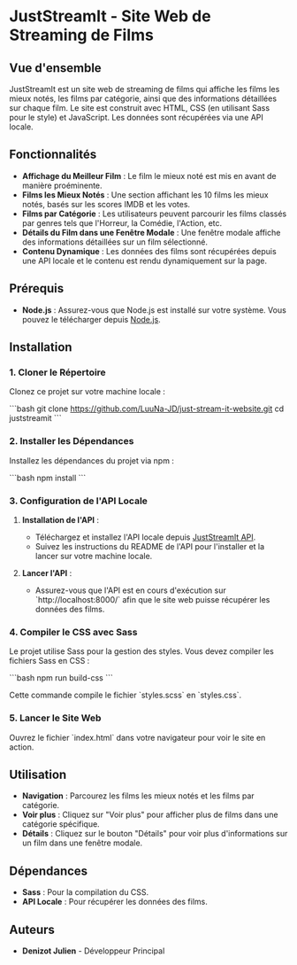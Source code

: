 # JustStreamIt - Site Web de Streaming de Films

## Vue d'ensemble
JustStreamIt est un site web de streaming de films qui affiche les films les mieux notés, les films par catégorie, ainsi que des informations détaillées sur chaque film. Le site est construit avec HTML, CSS (en utilisant Sass pour le style) et JavaScript. Les données sont récupérées via une API locale.

## Fonctionnalités
- **Affichage du Meilleur Film** : Le film le mieux noté est mis en avant de manière proéminente.
- **Films les Mieux Notés** : Une section affichant les 10 films les mieux notés, basés sur les scores IMDB et les votes.
- **Films par Catégorie** : Les utilisateurs peuvent parcourir les films classés par genres tels que l'Horreur, la Comédie, l'Action, etc.
- **Détails du Film dans une Fenêtre Modale** : Une fenêtre modale affiche des informations détaillées sur un film sélectionné.
- **Contenu Dynamique** : Les données des films sont récupérées depuis une API locale et le contenu est rendu dynamiquement sur la page.

## Prérequis

- **Node.js** : Assurez-vous que Node.js est installé sur votre système. Vous pouvez le télécharger depuis [Node.js](https://nodejs.org/).

## Installation

### 1. Cloner le Répertoire
Clonez ce projet sur votre machine locale :

\`\`\`bash
git clone https://github.com/LuuNa-JD/just-stream-it-website.git
cd juststreamit
\`\`\`

### 2. Installer les Dépendances
Installez les dépendances du projet via npm :

\`\`\`bash
npm install
\`\`\`

### 3. Configuration de l'API Locale

1. **Installation de l'API** :
   - Téléchargez et installez l'API locale depuis [JustStreamIt API](https://github.com/OpenClassrooms-Student-Center/OCMovies-API-EN-FR).
   - Suivez les instructions du README de l'API pour l'installer et la lancer sur votre machine locale.

2. **Lancer l'API** :
   - Assurez-vous que l'API est en cours d'exécution sur \`http://localhost:8000/\` afin que le site web puisse récupérer les données des films.

### 4. Compiler le CSS avec Sass
Le projet utilise Sass pour la gestion des styles. Vous devez compiler les fichiers Sass en CSS :

\`\`\`bash
npm run build-css
\`\`\`

Cette commande compile le fichier \`styles.scss\` en \`styles.css\`.

### 5. Lancer le Site Web
Ouvrez le fichier \`index.html\` dans votre navigateur pour voir le site en action.

## Utilisation
- **Navigation** : Parcourez les films les mieux notés et les films par catégorie.
- **Voir plus** : Cliquez sur "Voir plus" pour afficher plus de films dans une catégorie spécifique.
- **Détails** : Cliquez sur le bouton "Détails" pour voir plus d'informations sur un film dans une fenêtre modale.

## Dépendances
- **Sass** : Pour la compilation du CSS.
- **API Locale** : Pour récupérer les données des films.

## Auteurs
- **Denizot Julien** - Développeur Principal
